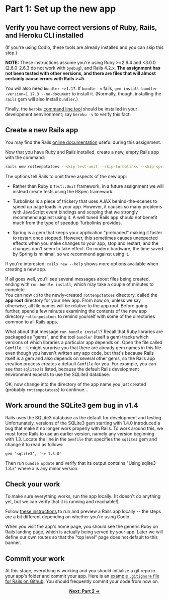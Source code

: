 # Part 1: Set up the new app

## Verify you have correct versions of Ruby, Rails, and Heroku CLI installed

(If you're using Codio, these tools are already installed and you can
skip this step.)

**NOTE:** These instructions assume you're using Ruby >=2.6.4 and
<3.0.0 (2.6.0-2.6.3 do not work with `byebug`),
and Rails 4.2.x.  **The assignment has not been tested with other
versions, and there are files that will almost certainly cause errors
with Rails >=5.**

You will also need `bundler ~>1.17`.  If `bundle -v` fails, `gem
install bundler --version=1.17.3 --no-document`
to install it.  (Normally, though, installing the `rails` gem will
also install `bundler`.)

Finally, the `heroku` [command line tool](https://devcenter.heroku.com/articles/heroku-cli) should be installed in your development
eenvironment; say `heroku -v` to verify this fact.  

## Create a new Rails app

You  may find the Rails [online
documentation](https://api.rubyonrails.org/v4) useful during this assignment.

Now that you have Ruby and Rails installed, create a new, empty
Rails app with the command: 
```sh
rails new rottenpotatoes --skip-test-unit --skip-turbolinks --skip-spring
```

The options tell Rails to omit three aspects of the new app:

* Rather than Ruby's `Test::Unit` framework, in a future assignment we will instead
create
tests using the RSpec framework.

* Turbolinks is a piece of trickery that uses AJAX behind-the-scenes to speed
up page loads in your app.  However, it causes so many problems with JavaScript
event bindings and scoping that we strongly recommend against using it.  A well
tuned Rails app should not benefit much from the type of speedup Turbolinks provides.

* Spring is a gem that keeps your application "preloaded" making it
faster to restart once stopped.  However, this sometimes causes
unexpected effects when you make changes to your app, stop and
restart, and the changes don't seem to take effect.  On modern
hardware, the time saved by Spring is minimal, so we recommend against
using it.

If you're interested, `rails new --help` shows more options available
when creating a new app.


If all goes well, you'll see several messages about files being created,
ending with `run bundle install`, which may take a couple of minutes to complete.  
You can now `cd` to the
newly-created `rottenpotatoes` directory, called the **app root**
directory for your new app.  From now on, unless we say otherwise, all
file names will be relative to the app root.  Before going further,
spend a few minutes examining the contents of the new app directory
`rottenpotatoes` to remind yourself with some of
the directories common to all Rails apps.

What about that message `run bundle install`?
Recall that Ruby libraries are packaged as "gems", and the tool
`bundler` (itself a gem) tracks which versions of which libraries a
particular app depends on.
Open the file called `Gemfile` --it might surprise you that there are 
already gem names in this file even though you haven't written any
app code, but that's because Rails itself is a gem and also depends on
several other gems, so the Rails app creation process creates a 
default `Gemfile` for you.  For example, 
you can see that `sqlite3` is listed, because the default
Rails development environment expects to use the SQLite3 database.

OK, now change into the directory of the app name you just created
(probably `rottenpotatoes`) to continue...


## Work around the SQLite3 gem bug in v1.4

Rails uses the SQLite3 database as the default for development and testing.  
Unfortunately, versions of the SQLite3 gem starting with 1.4.0 introduced
a bug that make it no longer work properly with Rails.  To work around this,
we must force Rails to use an earlier version, namely any version beginning
with 1.3.  Locate the line in the `Gemfile` that specifies the `sqlite3` gem
and change it to read as follows:

`gem 'sqlite3', '~> 1.3.0'`

Then run `bundle update` and verify that its output contains "Using sqlite3 1.3.x" 
where x is any minor version.


## Check your work

To make sure everything works, run the app locally.  (It doesn't do
anything yet, but we can verify that it is running and reachable!)

Follow [these instructions](Codio.md) to run and preview a Rails
app locally -- the steps are a bit different depending on whether
you're using Codio.

When you visit the app's home page, you should see the generic Ruby on Rails landing page, 
which is actually being served by your app.  Later we will define our own routes
so that the "top level" page does not default to this banner.


## Commit your work
At this stage, everything is working and you should initialize a git repo in your app's folder and commit your app.
Here is an [example `.gitignore` file for Rails on Github](https://github.com/github/gitignore/blob/master/Rails.gitignore).
You should frequently commit your code from now on.


<div align="center">
<b><a href="Part2.md">Next: Part 2 &rarr;</a></b>
</div>
